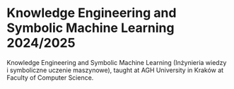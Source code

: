 # Knowledge Engineering and Symbolic Machine Learning 2024/2025

Knowledge Engineering and Symbolic Machine Learning (Inżynieria wiedzy
i symboliczne uczenie maszynowe), taught at AGH University in Kraków at Faculty
of Computer Science.
